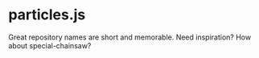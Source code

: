# particles.js
Great repository names are short and memorable. Need inspiration? How about special-chainsaw?
